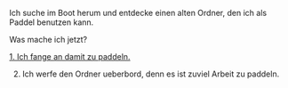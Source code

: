 Ich suche im Boot herum und entdecke einen alten Ordner, den ich als Paddel benutzen kann.

Was mache ich jetzt?

[1. Ich fange an damit zu paddeln.](/paddeln/paddeln.md)

2. Ich werfe den Ordner ueberbord, denn es ist zuviel Arbeit zu paddeln.